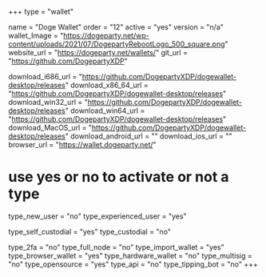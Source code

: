 +++
type = "wallet"

name = "Doge Wallet"
order = "12"
active = "yes"
version = "n/a"
wallet_Image = "https://dogeparty.net/wp-content/uploads/2021/07/DogepartyRebootLogo_500_square.png"
website_url = "https://dogeparty.net/wallets/"
git_url = "https://github.com/DogepartyXDP"

download_i686_url = "https://github.com/DogepartyXDP/dogewallet-desktop/releases"
download_x86_64_url = "https://github.com/DogepartyXDP/dogewallet-desktop/releases"
download_win32_url = "https://github.com/DogepartyXDP/dogewallet-desktop/releases"
download_win64_url = "https://github.com/DogepartyXDP/dogewallet-desktop/releases"
download_MacOS_url = "https://github.com/DogepartyXDP/dogewallet-desktop/releases"
download_android_url = ""
download_ios_url = ""
browser_url = "https://wallet.dogeparty.net/"

# use yes or no to activate or not a type
type_new_user = "no"
type_experienced_user = "yes"

type_self_custodial = "yes"
type_custodial = "no"

type_2fa = "no"
type_full_node = "no"
type_import_wallet = "yes"
type_browser_wallet = "yes"
type_hardware_wallet = "no"
type_multisig = "no"
type_opensource = "yes"
type_api = "no"
type_tipping_bot = "no"
+++